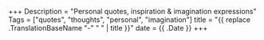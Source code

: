 +++
Description = "Personal quotes, inspiration & imagination expressions"
Tags = ["quotes", "thoughts", "personal", "imagination"]
title = "{{ replace .TranslationBaseName "-" " " | title }}"
date = {{ .Date }}
+++
